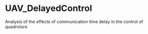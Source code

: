 # UAV_DelayedControl
Analysis of the effects of communication time delay in the control of quadrotors 
